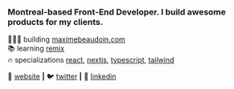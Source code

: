 ### Montreal-based Front-End Developer. I build awesome products for my clients.

👨🏼‍💻 building [maximebeaudoin.com][website]  
📚 learning [remix][remix]  
🔥 specializations [react][react], [nextjs][next], [typescript][typescript], [tailwind][tailwind] 

🏡 [website][website] **|** 
🐦 [twitter][twitter] **|** 
👔 [linkedin][linkedin]

[react]: http://reactjs.org
[next]: https://nextjs.org
[remix]: https://remix.run
[typescript]: https://www.typescriptlang.org
[tailwind]: https://tailwindcss.com
[website]: https://www.maximebeaudoin.com
[twitter]: twitter.com/maxisix
[linkedin]: https://www.linkedin.com/in/mabeaudoin
